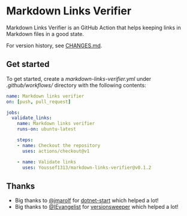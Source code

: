 # Markdown Links Verifier

Markdown Links Verifier is an GitHub Action that helps keeping links in Markdown files in a good state.

For version history, see [CHANGES.md](CHANGES0.md).

## Get started

To get started, create a *markdown-links-verifier.yml* under *.github/workflows/* directory with the following contents:

```yml
name: Markdown links verifier
on: [push, pull_request]

jobs:
  validate_links:
    name: Markdown links verifier
    runs-on: ubuntu-latest

    steps:
    - name: Checkout the repository
      uses: actions/checkout@v1

    - name: Validate links
      uses: Youssef1313/markdown-links-verifier@v0.1.2
```

## Thanks

- Big thanks to [@jmarolf](https://github.com/jmarolf) for [dotnet-start](https://github.com/jmarolf/dotnet-start) which helped a lot!
- Big thanks to [@IEvangelist](https://github.com/IEvangelist) for [versionsweeper](https://github.com/dotnet/versionsweeper/) which helped a lot!

